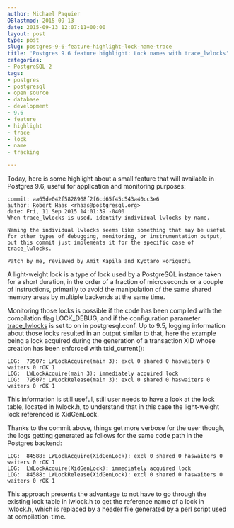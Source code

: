 ```yaml
---
author: Michael Paquier
OBlastmod: 2015-09-13
date: 2015-09-13 12:07:11+00:00
layout: post
type: post
slug: postgres-9-6-feature-highlight-lock-name-trace
title: 'Postgres 9.6 feature highlight: Lock names with trace_lwlocks'
categories:
- PostgreSQL-2
tags:
- postgres
- postgresql
- open source
- database
- development
- 9.6
- feature
- highlight
- trace
- lock
- name
- tracking

---
```


Today, here is some highlight about a small feature that will available
in Postgres 9.6, useful for application and monitoring purposes:

    commit: aa65de042f5828968f2f6cd65f45c543a40cc3e6
    author: Robert Haas <rhaas@postgresql.org>
    date: Fri, 11 Sep 2015 14:01:39 -0400
    When trace_lwlocks is used, identify individual lwlocks by name.

    Naming the individual lwlocks seems like something that may be useful
    for other types of debugging, monitoring, or instrumentation output,
    but this commit just implements it for the specific case of
    trace_lwlocks.

    Patch by me, reviewed by Amit Kapila and Kyotaro Horiguchi

A light-weight lock is a type of lock used by a PostgreSQL instance taken
for a short duration, in the order of a fraction of microseconds or a couple
of instructions, primarily to avoid the manipulation of the same shared
memory areas by multiple backends at the same time.

Monitoring those locks is possible if the code has been compiled with
the compilation flag LOCK\_DEBUG, and if the configuration parameter
[trace_lwlocks](http://www.postgresql.org/docs/devel/static/runtime-config-developer.html)
is set to on in postgresql.conf. Up to 9.5, logging information about those
locks resulted in an output similar to that, here the example being a lock
acquired during the generation of a transaction XID whose creation has been
enforced with txid\_current():

    LOG:  79507: LWLockAcquire(main 3): excl 0 shared 0 haswaiters 0 waiters 0 rOK 1
    LOG:  LWLockAcquire(main 3): immediately acquired lock
    LOG:  79507: LWLockRelease(main 3): excl 0 shared 0 haswaiters 0 waiters 0 rOK 1

This information is still useful, still user needs to have a look at
the lock table, located in lwlock.h, to understand that in this case
the light-weight lock referenced is XidGenLock.

Thanks to the commit above, things get more verbose for the user though,
the logs getting generated as follows for the same code path in the Postgres
backend:

    LOG:  84588: LWLockAcquire(XidGenLock): excl 0 shared 0 haswaiters 0 waiters 0 rOK 1
    LOG:  LWLockAcquire(XidGenLock): immediately acquired lock
    LOG:  84588: LWLockRelease(XidGenLock): excl 0 shared 0 haswaiters 0 waiters 0 rOK 1

This approach presents the advantage to not have to go through the existing
lock table in lwlock.h to get the reference name of a lock in lwlock.h, which is
replaced by a header file generated by a perl script used at compilation-time.
